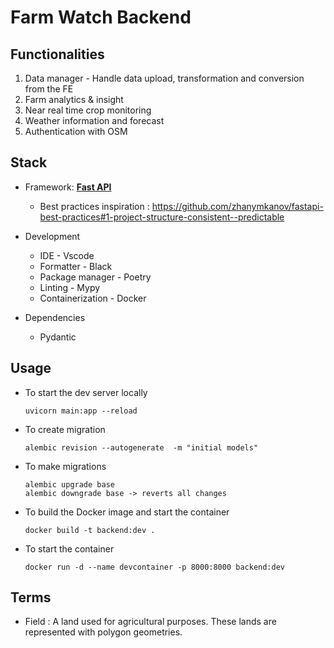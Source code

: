 # Farm Watch Backend

## Functionalities

1. Data manager - Handle data upload, transformation and conversion from the FE
2. Farm analytics & insight
3. Near real time crop monitoring
4. Weather information and forecast
5. Authentication with OSM

## Stack

- Framework: [**Fast API**](https://fastapi.tiangolo.com/)

  - Best practices inspiration : https://github.com/zhanymkanov/fastapi-best-practices#1-project-structure-consistent--predictable

- Development

  - IDE - Vscode
  - Formatter - Black
  - Package manager - Poetry
  - Linting - Mypy
  - Containerization - Docker

- Dependencies
  - Pydantic

## Usage

- To start the dev server locally

      uvicorn main:app --reload

- To create migration

      alembic revision --autogenerate  -m "initial models"

- To make migrations

      alembic upgrade base
      alembic downgrade base -> reverts all changes

- To build the Docker image and start the container

      docker build -t backend:dev .

- To start the container

      docker run -d --name devcontainer -p 8000:8000 backend:dev

## Terms

- Field : A land used for agricultural purposes. These lands are represented with polygon geometries.

